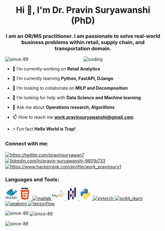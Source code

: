 <h1 align="center">Hi 👋, I'm Dr. Pravin Suryawanshi (PhD)</h1>
<h3 align="center">I am an OR/MS practitioner. I am passionate to solve real-world business problems within retail, supply chain, and transportation domain.</h3>


<img align = "right" alt="coding" width="250" src = "https://cdn.dribbble.com/users/1162077/screenshots/3848914/programmer.gif">

<p align="left"> <img src="https://komarev.com/ghpvc/?username=since-89&label=Profile%20views&color=0e75b6&style=flat" alt="since-89" /> </p>

- 🔭 I’m currently working on **Retail Analytics**

- 🌱 I’m currently learning **Python, FastAPI, DJango**

- 👯 I’m looking to collaborate on **MILP and Decomposition**

- 🤝 I’m looking for help with **Data Science and Machine learning**

- 💬 Ask me about **Operations research, Algorithms**

- 📫 How to reach me **work.pravinsuryawanshi@gmail.com**

- ⚡ Fun fact **Hello World is Trap!**

<h3 align="left">Connect with me:</h3>
<p align="left">
<a href="https://twitter.com/https://twitter.com/pravinsuryawan7" target="blank"><img align="center" src="https://raw.githubusercontent.com/rahuldkjain/github-profile-readme-generator/master/src/images/icons/Social/twitter.svg" alt="https://twitter.com/pravinsuryawan7" height="30" width="40" /></a>
<a href="https://linkedin.com/in/linkedin.com/in/pravin-suryawanshi-9601b733" target="blank"><img align="center" src="https://raw.githubusercontent.com/rahuldkjain/github-profile-readme-generator/master/src/images/icons/Social/linked-in-alt.svg" alt="linkedin.com/in/pravin-suryawanshi-9601b733" height="30" width="40" /></a>
<a href="https://www.hackerrank.com/https://www.hackerrank.com/profile/work_pravinsury1" target="blank"><img align="center" src="https://raw.githubusercontent.com/rahuldkjain/github-profile-readme-generator/master/src/images/icons/Social/hackerrank.svg" alt="https://www.hackerrank.com/profile/work_pravinsury1" height="30" width="40" /></a>
</p>

<h3 align="left">Languages and Tools:</h3>
<p align="left"> <a href="https://www.docker.com/" target="_blank" rel="noreferrer"> <img src="https://raw.githubusercontent.com/devicons/devicon/master/icons/docker/docker-original-wordmark.svg" alt="docker" width="40" height="40"/> </a> <a href="https://www.w3.org/html/" target="_blank" rel="noreferrer"> <img src="https://raw.githubusercontent.com/devicons/devicon/master/icons/html5/html5-original-wordmark.svg" alt="html5" width="40" height="40"/> </a> <a href="https://www.mathworks.com/" target="_blank" rel="noreferrer"> <img src="https://upload.wikimedia.org/wikipedia/commons/2/21/Matlab_Logo.png" alt="matlab" width="40" height="40"/> </a> <a href="https://www.mysql.com/" target="_blank" rel="noreferrer"> <img src="https://raw.githubusercontent.com/devicons/devicon/master/icons/mysql/mysql-original-wordmark.svg" alt="mysql" width="40" height="40"/> </a> <a href="https://pandas.pydata.org/" target="_blank" rel="noreferrer"> <img src="https://raw.githubusercontent.com/devicons/devicon/2ae2a900d2f041da66e950e4d48052658d850630/icons/pandas/pandas-original.svg" alt="pandas" width="40" height="40"/> </a> <a href="https://www.python.org" target="_blank" rel="noreferrer"> <img src="https://raw.githubusercontent.com/devicons/devicon/master/icons/python/python-original.svg" alt="python" width="40" height="40"/> </a> <a href="https://pytorch.org/" target="_blank" rel="noreferrer"> <img src="https://www.vectorlogo.zone/logos/pytorch/pytorch-icon.svg" alt="pytorch" width="40" height="40"/> </a> <a href="https://scikit-learn.org/" target="_blank" rel="noreferrer"> <img src="https://upload.wikimedia.org/wikipedia/commons/0/05/Scikit_learn_logo_small.svg" alt="scikit_learn" width="40" height="40"/> </a> <a href="https://seaborn.pydata.org/" target="_blank" rel="noreferrer"> <img src="https://seaborn.pydata.org/_images/logo-mark-lightbg.svg" alt="seaborn" width="40" height="40"/> </a> <a href="https://www.tensorflow.org" target="_blank" rel="noreferrer"> <img src="https://www.vectorlogo.zone/logos/tensorflow/tensorflow-icon.svg" alt="tensorflow" width="40" height="40"/> </a> </p>

<p><img align="left" src="https://github-readme-stats.vercel.app/api/top-langs?username=since-89&show_icons=true&locale=en&layout=compact" alt="since-89" /></p>

<p>&nbsp;<img align="center" src="https://github-readme-stats.vercel.app/api?username=since-89&show_icons=true&locale=en" alt="since-89" /></p>

<p><img align="center" src="https://github-readme-streak-stats.herokuapp.com/?user=since-89&" alt="since-89" /></p>
